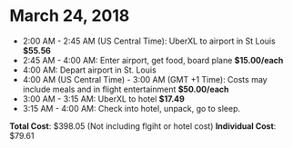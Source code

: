 # March 24, 2018
- 2:00 AM - 2:45 AM (US Central Time): UberXL to airport in St Louis **$55.56**
- 2:45 AM - 4:00 AM: Enter airport, get food, board plane **$15.00/each**
- 4:00 AM: Depart airport in St. Louis
- 4:00 AM (US Central Time) - 3:00 AM (GMT +1 Time): Costs may include meals and in flight entertainment **$50.00/each**
- 3:00 AM - 3:15 AM: UberXL to hotel **$17.49**
- 3:15 AM - 4:00 AM: Check into hotel, unpack, go to sleep.

**Total Cost**: $398.05 (Not including flgiht or hotel cost)
**Individual Cost**: $79.61
